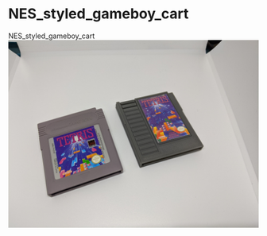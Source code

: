 # NES_styled_gameboy_cart
NES_styled_gameboy_cart
![alt text](https://github.com/facelessloser/NES_styled_gameboy_cart/blob/master/IMG_20200718_132329.jpg?raw=true)
